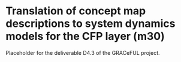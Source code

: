 # Translation of concept map descriptions to system dynamics models for the CFP layer (m30)

Placeholder for the deliverable D4.3 of the GRACeFUL project.
